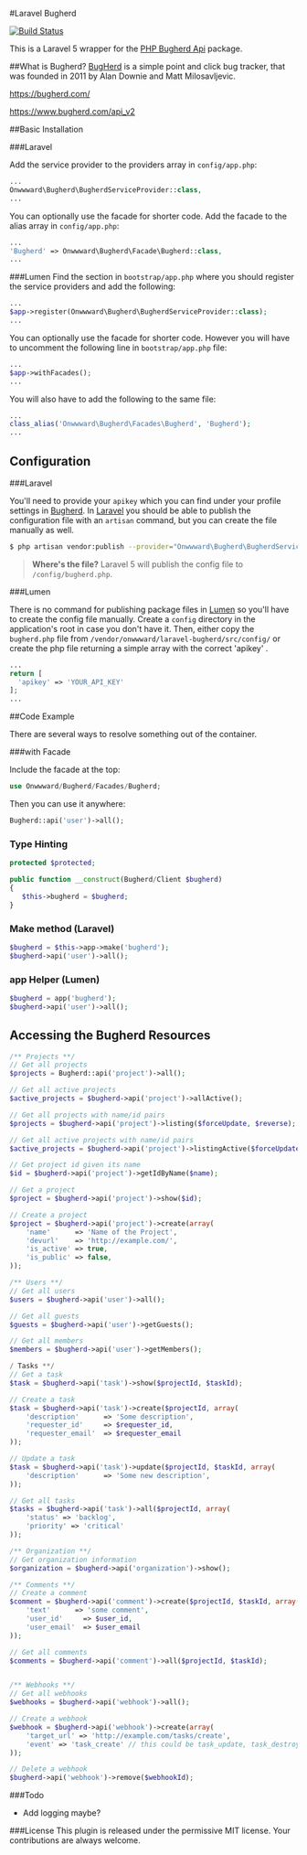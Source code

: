 #Laravel Bugherd

[![Build Status](https://travis-ci.org/MuhammadSulman/test.svg?branch=master)](https://travis-ci.org/MuhammadSulman/test)


This is a Laravel 5 wrapper for the [PHP Bugherd Api](https://github.com/beleneglorion/php-bugherd-api) package.

##What is Bugherd?
[BugHerd](https://bugherd.com/about/) is a simple point and click bug tracker, that was founded in 2011 by Alan Downie and Matt Milosavljevic.

https://bugherd.com/

https://www.bugherd.com/api_v2


##Basic Installation

###Laravel

Add the service provider to the providers array in ```config/app.php```:

```php
...
Onwwward\Bugherd\BugherdServiceProvider::class,
...
```

You can optionally use the facade for shorter code.
Add the facade to the alias array in ```config/app.php```:
```php
...
'Bugherd' => Onwwward\Bugherd\Facade\Bugherd::class,
...
```

###Lumen
Find the section in   ```bootstrap/app.php``` where you should register the service providers and add the following:

```php
...
$app->register(Onwwward\Bugherd\BugherdServiceProvider::class);
...
```

You can optionally use the facade for shorter code. However you will have to uncomment the following line in ```bootstrap/app.php``` file:
```php
...
$app->withFacades();
...
```
You will also have to add the following to the same file:
```php
...
class_alias('Onwwward\Bugherd\Facades\Bugherd', 'Bugherd');
...
```

## Configuration

###Laravel

You'll need to provide your `apikey` which you can find under your profile settings in [Bugherd](https://bugherd.com). In [Laravel](https://laravel.com) you should be able to publish the configuration file with an `artisan` command, but you can create the file manually as well.

```bash
$ php artisan vendor:publish --provider="Onwwward\Bugherd\BugherdServiceProvider" --tag="config"
```

> **Where's the file?** Laravel 5 will publish the config file to `/config/bugherd.php`.


###Lumen

There is no command for publishing package files in [Lumen](https://lumen.laravel.com) so you'll have to create the config file manually. Create a `config` directory in the application's root in case you don't have it. Then, either copy the `bugherd.php` file from `/vendor/onwwward/laravel-bugherd/src/config/` or create the php file returning a simple array with the correct 'apikey' .

```php
...
return [
  'apikey' => 'YOUR_API_KEY'
];
...
```


##Code Example

There are several ways to resolve something out of the container. 

###with Facade 

Include the facade at the top:

```php
use Onwwward/Bugherd/Facades/Bugherd;
```

Then you can use it anywhere:

```php
Bugherd::api('user')->all();
```

### Type Hinting

```php
protected $protected;

public function __construct(Bugherd/Client $bugherd)
{
   $this->bugherd = $bugherd;
}
```

### Make method (Laravel)

```php
$bugherd = $this->app->make('bugherd');
$bugherd->api('user')->all();
```

### app Helper (Lumen)
```php
$bugherd = app('bugherd');
$bugherd->api('user')->all();
```

## Accessing the Bugherd Resources

```php
/** Projects **/
// Get all projects
$projects = Bugherd::api('project')->all();

// Get all active projects
$active_projects = $bugherd->api('project')->allActive();

// Get all projects with name/id pairs
$projects = $bugherd->api('project')->listing($forceUpdate, $reverse);

// Get all active projects with name/id pairs
$active_projects = $bugherd->api('project')->listingActive($forceUpdate, $reverse);

// Get project id given its name
$id = $bugherd->api('project')->getIdByName($name);

// Get a project
$project = $bugherd->api('project')->show($id);

// Create a project
$project = $bugherd->api('project')->create(array(
    'name'      => 'Name of the Project',
    'devurl'    => 'http://example.com/',
    'is_active' => true,
    'is_public' => false,
));

/** Users **/
// Get all users
$users = $bugherd->api('user')->all();

// Get all guests
$guests = $bugherd->api('user')->getGuests();

// Get all members
$members = $bugherd->api('user')->getMembers();

/ Tasks **/
// Get a task
$task = $bugherd->api('task')->show($projectId, $taskId);

// Create a task
$task = $bugherd->api('task')->create($projectId, array(
    'description'      => 'Some description',
    'requester_id'     => $requester_id,
    'requester_email'  => $requester_email
));

// Update a task
$task = $bugherd->api('task')->update($projectId, $taskId, array(
    'description'      => 'Some new description',
));

// Get all tasks
$tasks = $bugherd->api('task')->all($projectId, array(
    'status' => 'backlog',
    'priority' => 'critical'
));

/** Organization **/
// Get organization information
$organization = $bugherd->api('organization')->show();

/** Comments **/
// Create a comment
$comment = $bugherd->api('comment')->create($projectId, $taskId, array(
    'text'      => 'some comment',
    'user_id'     => $user_id,
    'user_email'  => $user_email
));

// Get all comments
$comments = $bugherd->api('comment')->all($projectId, $taskId);


/** Webhooks **/
// Get all webhooks
$webhooks = $bugherd->api('webhook')->all();

// Create a webhook
$webhook = $bugherd->api('webhook')->create(array(
    'target_url' => 'http://example.com/tasks/create',
    'event' => 'task_create' // this could be task_update, task_destroy, comment
));

// Delete a webhook
$bugherd->api('webhook')->remove($webhookId);
```

            
###Todo
- Add logging maybe?


###License
This plugin is released under the permissive MIT license. Your contributions are always welcome.

